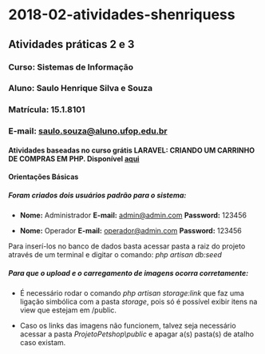 # 2018-02-atividades-shenriquess

## Atividades práticas 2 e 3

### Curso: Sistemas de Informação
### Aluno: Saulo Henrique Silva e Souza
### Matrícula: 15.1.8101
### E-mail: saulo.souza@aluno.ufop.edu.br

#### Atividades baseadas no curso grátis **LARAVEL: CRIANDO UM CARRINHO DE COMPRAS EM PHP.** Disponível [aqui](https://www.devmedia.com.br/curso/laravel-criando-um-carrinho-de-compras-em-php/1958)

#### Orientações Básicas

##### Foram criados dois usuários padrão para o sistema:

* **Nome:** Administrador **E-mail:** admin@admin.com **Password:** 123456

* **Nome:** Operador **E-mail:** operador@admin.com **Password:** 123456

Para inserí-los no banco de dados basta acessar pasta a raiz do projeto através de um terminal e digitar o comando: *php artisan db:seed*

##### Para que o upload e o carregamento de imagens ocorra corretamente:

* É necessário rodar o comando *php artisan storage:link* que faz uma ligação simbólica com a pasta *storage*, pois só é possível exibir itens na view que estejam em /public.

* Caso os links das imagens não funcionem, talvez seja necessário acessar a pasta *ProjetoPetshop\public* e apagar a(s) pasta(s) de atalho caso existam.
